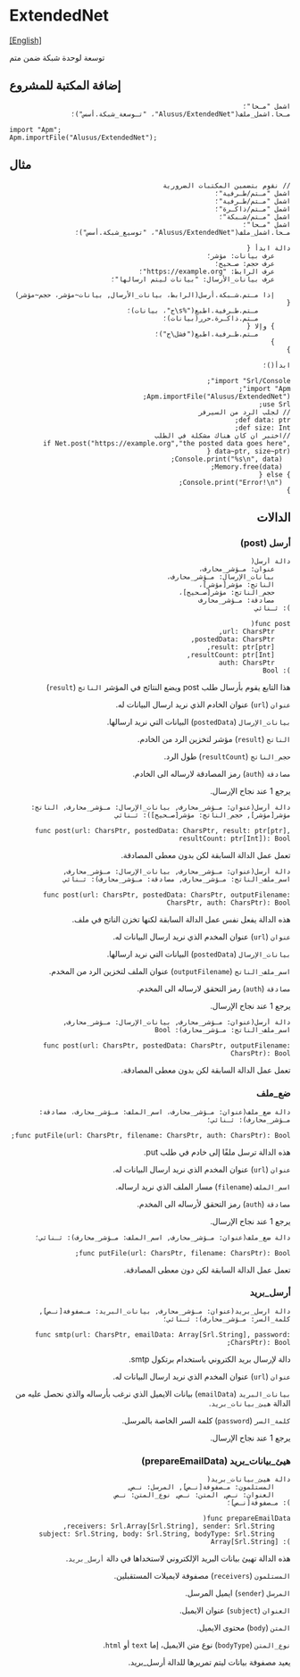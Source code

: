 # ExtendedNet
[[English]](readme.md)

توسعة لوحدة شبكة ضمن متم

## إضافة المكتبة للمشروع

<div dir=rtl>

```
اشمل "مـحا"؛
مـحا.اشمل_ملف("Alusus/ExtendedNet"، "تـوسعة_شبكة.أسس")؛
```

</div>

```
import "Apm";
Apm.importFile("Alusus/ExtendedNet");
```

## مثال

<div dir=rtl>

```
// نقوم بتضمين المكتبات الضرورية
اشمل "مـتم/طـرفية"؛
اشمل "مـتم/طـرفية"؛
اشمل "مـتم/ذاكـرة"؛
اشمل "مـتم/شـبكة"؛
اشمل "مـحا"؛
مـحا.اشمل_ملف("Alusus/ExtendedNet"، "توسيع_شبكة.أسس")؛

دالة ابدأ {
    عرف بيانات: مؤشر؛
    عرف حجم: صـحيح؛
    عرف الرابط: "https://example.org"؛
    عرف بيانات_الأرسال: "بيانات ليتم ارسالها"؛
    
    إذا مـتم.شـبكة.أرسل(الرابط، بيانات_الأرسال, بيانات~مؤشر، حجم~مؤشر) {
        مـتم.طـرفية.اطبع("%s\ج"، بيانات)؛
        مـتم.ذاكـرة.حرر(بيانات)؛
    } وإلا {
        مـتم.طـرفية.اطبع("فشل\ج")؛
    }
}

ابدأ()؛
```

<div>

```
import "Srl/Console";
import "Apm";
Apm.importFile("Alusus/ExtendedNet");
use Srl;
// لجلب الرد من السيرفر
def data: ptr;
def size: Int;
//اختبر ان كان هناك مشكلة في الطلب
if Net.post("https://example.org","the posted data goes here", data~ptr, size~ptr) {
  Console.print("%s\n", data);
  Memory.free(data);
} else {
  Console.print("Error!\n");
}
```

## الدالات

### أرسل (post)

<div dir=rtl>

```
دالة أرسل(
    عنوان: مـؤشر_محارف،
    بيانات_الإرسال: مـؤشر_محارف،
    الناتج: مؤشر[مؤشر]،
    حجم_الناتج: مؤشر[صـحيح]،
    مصادقة: مـؤشر_محارف
): ثـنائي
```

</div>

```
func post(
    url: CharsPtr,
    postedData: CharsPtr,
    result: ptr[ptr],
    resultCount: ptr[Int],
    auth: CharsPtr
): Bool
```

هذا التابع يقوم بأرسال طلب post ويضع النتائج في المؤشر `الناتج` (`result`)

`عنوان` (`url`) عنوان الخادم الذي نريد ارسال البيانات له.

`بيانات_الإرسال` (`postedData`) البيانات التي نريد ارسالها.

`الناتج` (`result`) مؤشر لتخزين الرد من الخادم.

`حجم_الناتج` (`resultCount`) طول الرد.

`مصادقة` (`auth`) رمز المصادقة لارساله الى الخادم.

يرجع 1 عند نجاح الإرسال.

<div dir=rtl>

```
دالة أرسل(عنوان: مـؤشر_محارف, بيانات_الإرسال: مـؤشر_محارف, الناتج: مؤشر[مؤشر], حجم_الناتج: مؤشر[صـحيح]): ثـنائي
```

</div>

```
func post(url: CharsPtr, postedData: CharsPtr, result: ptr[ptr], resultCount: ptr[Int]): Bool
```

تعمل عمل الدالة السابقة لكن بدون معطى المصادقة.

<div dir=rtl>

```
دالة أرسل(عنوان: مـؤشر_محارف, بيانات_الإرسال: مـؤشر_محارف, اسم_ملف_الناتج: مـؤشر_محارف, مصادقة: مـؤشر_محارف): ثـنائي
```

</div>

```
func post(url: CharsPtr, postedData: CharsPtr, outputFilename: CharsPtr, auth: CharsPtr): Bool
```

هذه الدالة يفعل نفس عمل الدالة السابقة لكنها تخزن الناتج في ملف.

`عنوان` (`url`) عنوان المخدم الذي نريد ارسال البيانات له.

`بيانات_الإرسال` (`postedData`) البيانات التي نريد ارسالها.

`اسم_ملف_الناتج` (`outputFilename`) عنوان الملف  لتخزين الرد من المخدم.

`مصادقة` (`auth`) رمز التحقق لارساله الى المخدم.

يرجع 1 عند نجاح الإرسال.

<div dir=rtl>

```
دالة أرسل(عنوان: مـؤشر_محارف, بيانات_الإرسال: مـؤشر_محارف, اسم_ملف_الناتج: مـؤشر_محارف): Bool
```

</div>

```
func post(url: CharsPtr, postedData: CharsPtr, outputFilename: CharsPtr): Bool
```

تعمل عمل الدالة السابقة لكن بدون معطى المصادقة.

### ضع_ملف

<div dir=rtl>

```
دالة ضع_ملف(عنوان: مـؤشر_محارف، اسم_الملف: مـؤشر_محارف، مصادقة: مـؤشر_محارف): ثـنائي؛
```

</div>

```
func putFile(url: CharsPtr, filename: CharsPtr, auth: CharsPtr): Bool;
```

هذه الدالة ترسل ملفًا إلى خادم في طلب put.

`عنوان` (`url`) عنوان المخدم الذي نريد ارسال البيانات له.

`اسم_الملف` (`filename`) مسار الملف الذي نريد ارساله.

`مصادقة` (`auth`) رمز التحقق لأرساله الى المخدم.

يرجع 1 عند نجاح الإرسال.

<div dir=rtl>

```
دالة ضع_ملف(عنوان: مـؤشر_محارف, اسم_الملف: مـؤشر_محارف): ثـنائي؛
```

</div>

```
func putFile(url: CharsPtr, filename: CharsPtr): Bool;
```

تعمل عمل الدالة السابقة لكن دون معطى المصادقة.

### أرسل_بريد

<div dir=rtl>

```
دالة ارسل_بريد(عنوان: مـؤشر_محارف, بيانات_البريد: مـصفوفة[نـص], كلمة_السر: مـؤشر_محارف): ثـنائي؛
```

</div>

```
func smtp(url: CharsPtr, emailData: Array[Srl.String], password: CharsPtr): Bool;
```

دالة لإرسال بريد الكتروني باستخدام برتكول smtp.

`عنوان` (`url`) عنوان المخدم الذي نريد ارسال البيانات له.

`بيانات_البريد` (`emailData`) بيانات الايميل الذي نرغب بأرساله والذي نحصل عليه من الدالة `هيئ_بيانات_بريد`.

`كلمة_السر` (`password`) كلمة السر الخاصة بالمرسل.

يرجع 1 عند نجاح الإرسال.

### هيئ_بيانات_بريد (prepareEmailData)

<div dir=rtl>

```
دالة هيئ_بيانات_بريد(
    المستلمون: مـصفوفة[نـص], المرسل: نـص, 
    العنوان: نـص, المتن: نـص, نوع_المتن: نـص
): مـصفوفة[نـص]؛
```

</div>

```
func prepareEmailData(
    receivers: Srl.Array[Srl.String], sender: Srl.String, 
    subject: Srl.String, body: Srl.String, bodyType: Srl.String
): Array[Srl.String]
```

هذه الدالة تهيئ بيانات البريد الإلكتروني لاستخداها في دالة `أرسل_بريد`.

`المستلمون` (`receivers`) مصفوفة لايميلات المستقبلين.

`المرسل` (`sender`) ايميل المرسل.

`العنوان` (`subject`) عنوان الايميل.

`المتن` (`body`) محتوى الايميل.

`نوع_المتن` (`bodyType`) نوع متن الايميل، إما `text` أو `html`.

يعيد مصفوفة بيانات ليتم تمريرها للدالة أرسل_بريد.

